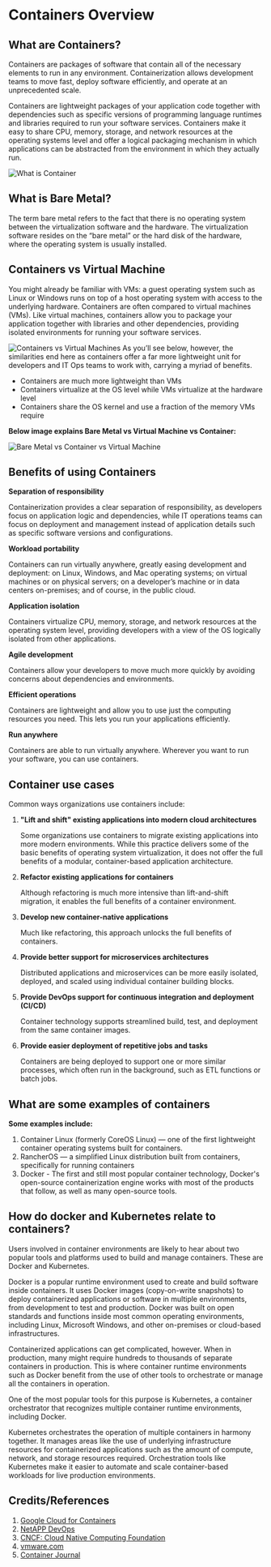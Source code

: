 # Containers Overview

## What are Containers?
Containers are packages of software that contain all of the necessary elements to run in any environment.
Containerization allows development teams to move fast, deploy software efficiently, and operate at an unprecedented scale.

Containers are lightweight packages of your application code together with dependencies such as specific versions of programming language runtimes and libraries required to run your software services.
Containers make it easy to share CPU, memory, storage, and network resources at the operating systems level and offer a logical packaging mechanism in which applications can be abstracted from the environment in which they actually run.

![What is Container](../assets/images/containers/what-is-container.png)

## What is Bare Metal?
The term bare metal refers to the fact that there is no operating system between the virtualization software and the hardware. The virtualization software resides on the “bare metal” or the hard disk of the hardware, where the operating system is usually installed.

## Containers vs Virtual Machine
You might already be familiar with VMs: a guest operating system such as Linux or Windows runs on top of a host operating system with access to the underlying hardware. 
Containers are often compared to virtual machines (VMs). Like virtual machines, containers allow you to package your application together with libraries and other dependencies, providing isolated environments for running your software services. 

![Containers vs Virtual Machines](../assets/images/containers/Containers_vs_Virtual-Machines.png)
As you’ll see below, however, the similarities end here as containers offer a far more lightweight unit for developers and IT Ops teams to work with, carrying a myriad of benefits.

- Containers are much more lightweight than VMs
- Containers virtualize at the OS level while VMs virtualize at the hardware level
- Containers share the OS kernel and use a fraction of the memory VMs require

**Below image explains Bare Metal vs Virtual Machine vs Container:**

![ Bare Metal vs Container vs Virtual Machine](../assets/images/containers/bare-metal-container-vm.png)

## Benefits of using Containers
**Separation of responsibility**

Containerization provides a clear separation of responsibility, as developers focus on application logic and dependencies, 
while IT operations teams can focus on deployment and management instead of application details such as specific software versions and configurations.

**Workload portability**

Containers can run virtually anywhere, greatly easing development and deployment: 
on Linux, Windows, and Mac operating systems; on virtual machines or on physical servers; 
on a developer’s machine or in data centers on-premises; and of course, in the public cloud. 

**Application isolation**

Containers virtualize CPU, memory, storage, and network resources at the operating system level, 
providing developers with a view of the OS logically isolated from other applications.

**Agile development**

Containers allow your developers to move much more quickly by avoiding concerns about dependencies and environments.

**Efficient operations**

Containers are lightweight and allow you to use just the computing resources you need. This lets you run your applications efficiently.

**Run anywhere**

Containers are able to run virtually anywhere. Wherever you want to run your software, you can use containers.

## Container use cases
Common ways organizations use containers include:

1. **"Lift and shift" existing applications into modern cloud architectures** 

    Some organizations use containers to migrate existing applications into more modern environments. While this practice delivers some of the basic benefits of operating system virtualization, it does not offer the full benefits of a modular, container-based application architecture.

2. **Refactor existing applications for containers**

    Although refactoring is much more intensive than lift-and-shift migration, it enables the full benefits of a container environment.

3. **Develop new container-native applications**

    Much like refactoring, this approach unlocks the full benefits of containers.

4. **Provide better support for microservices architectures**

    Distributed applications and microservices can be more easily isolated, deployed, and scaled using individual container building blocks. 

5. **Provide DevOps support for continuous integration and deployment (CI/CD)**

    Container technology supports streamlined build, test, and deployment from the same container images.

6. **Provide easier deployment of repetitive jobs and tasks**

    Containers are being deployed to support one or more similar processes, which often run in the background, such as ETL functions or batch jobs.

## What are some examples of containers
**Some examples include:** 

1. Container Linux (formerly CoreOS Linux) — one of the first lightweight container operating systems built for containers. 
2. RancherOS — a simplified Linux distribution built from containers, specifically for running containers
3. Docker - The first and still most popular container technology, Docker's open-source containerization engine works with most of the products that follow, as well as many open-source tools.

## How do docker and Kubernetes relate to containers?
Users involved in container environments are likely to hear about two popular tools and platforms used to build and manage containers. These are Docker and Kubernetes.

Docker is a popular runtime environment used to create and build software inside containers. It uses Docker images (copy-on-write snapshots) to deploy containerized applications or software in multiple environments, from development to test and production. Docker was built on open standards and functions inside most common operating environments, including Linux, Microsoft Windows, and other on-premises or cloud-based infrastructures.

Containerized applications can get complicated, however. When in production, many might require hundreds to thousands of separate containers in production. This is where container runtime environments such as Docker benefit from the use of other tools to orchestrate or manage all the containers in operation.

One of the most popular tools for this purpose is Kubernetes, a container orchestrator that recognizes multiple container runtime environments, including Docker.

Kubernetes orchestrates the operation of multiple containers in harmony together. It manages areas like the use of underlying infrastructure resources for containerized applications such as the amount of compute, network, and storage resources required. 
Orchestration tools like Kubernetes make it easier to automate and scale container-based workloads for live production environments.

## Credits/References
1. [Google Cloud for Containers](https://cloud.google.com/learn/what-are-containers)
2. [NetAPP DevOps](https://www.netapp.com/devops-solutions/what-are-containers/)
3. [CNCF: Cloud Native Computing Foundation](https://www.cncf.io/)
4. [vmware.com](https://www.vmware.com/)
5. [Container Journal](https://containerjournal.com/)